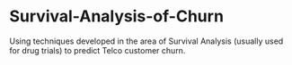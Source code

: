 # Survival-Analysis-of-Churn
Using techniques developed in the area of Survival Analysis (usually used for drug trials) to predict Telco customer churn.
